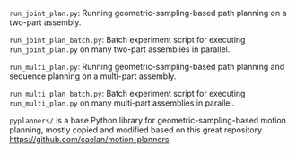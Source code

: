 `run_joint_plan.py`: Running geometric-sampling-based path planning on a two-part assembly. 

`run_joint_plan_batch.py`: Batch experiment script for executing ``run_joint_plan.py`` on many two-part assemblies in parallel.

`run_multi_plan.py`: Running geometric-sampling-based path planning and sequence planning on a multi-part assembly. 

`run_multi_plan_batch.py`: Batch experiment script for executing ``run_multi_plan.py`` on many multi-part assemblies in parallel.

``pyplanners/`` is a base Python library for geometric-sampling-based motion planning, mostly copied and modified based on this great repository https://github.com/caelan/motion-planners.